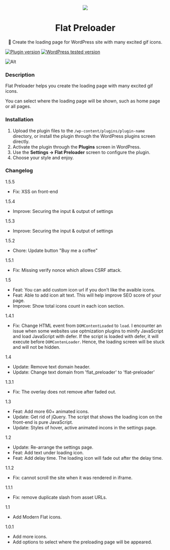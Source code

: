 <p align="center"><a href="https://wordpress.org/plugins/flat-preloader/" target="_blank"><img src="https://ps.w.org/flat-preloader/assets/icon-128x128.png"></a></p>

<h1 align="center">Flat Preloader</h1>

<p align="center">💈 Create the loading page for WordPress site with many excited gif icons.</p>

<a href="https://wordpress.org/plugins/flat-preloader/"><img src="https://img.shields.io/wordpress/plugin/v/flat-preloader.svg" alt="Plugin version"/></a>
<a href="https://wordpress.org/plugins/flat-preloader/"><img src="https://img.shields.io/wordpress/plugin/tested/flat-preloader.svg" alt="WordPress tested version" /></a>

![Alt](https://repobeats.axiom.co/api/embed/2fd6b6b18c2f64c868954e45c6491dba27ccc610.svg "Repobeats analytics image")

### Description

Flat Preloader helps you create the loading page with many excited gif icons.

You can select where the loading page will be shown, such as home page or all pages.

### Installation
1. Upload the plugin files to the `/wp-content/plugins/plugin-name` directory, or install the plugin through the WordPress plugins screen directly.
2. Activate the plugin through the **Plugins** screen in WordPress.
3. Use the **Settings -> Flat Preloader** screen to configure the plugin.
4. Choose your style and enjoy.

### Changelog

1.5.5

- Fix: XSS on front-end

1.5.4

- Improve: Securing the input & output of settings

1.5.3

- Improve: Securing the input & output of settings

1.5.2

- Chore: Update button "Buy me a coffee"

1.5.1

- Fix: Missing verify nonce which allows CSRF attack.

1.5

- Feat: You can add custom icon url if you don't like the avaible icons.
- Feat: Able to add icon alt text. This will help improve SEO score of your page.
- Improve: Show total icons count in each icon section.

1.4.1

- Fix: Change HTML event from `DOMContentLoaded` to `load`. I encounter an issue when some websites use optmization plugins to minify JavaScript and load JavaScript with defer. If the script is loaded with defer, it will execute before `DOMContenLoader`. Hence, the loading screen will be stuck and will not be hidden.

1.4

- Update: Remove text domain header.
- Update: Change text domain from 'flat_preloader' to 'flat-preloader'

1.3.1

- Fix: The overlay does not remove after faded out.

1.3

- Feat: Add more 60+ animated icons.
- Update: Get rid of jQuery. The script that shows the loading icon on the front-end is pure JavaScript.
- Update: Styles of hover, active animated incons in the settings page.

1.2

- Update: Re-arrange the settings page.
- Feat: Add text under loading icon.
- Feat: Add delay time. The loading icon will fade out after the delay time.

1.1.2

- Fix: cannot scroll the site when it was rendered in iframe.

1.1.1

- Fix: remove duplicate slash from asset URLs.

1.1

- Add Modern Flat icons.

1.0.1

- Add more icons.
- Add options to select where the preloading page will be appeared.
